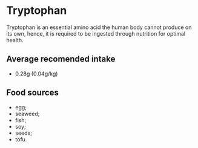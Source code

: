 # Tryptophan

Tryptophan is an essential amino acid the human body cannot produce on its own, hence, it is required to be ingested through nutrition for optimal health.

## Average recomended intake
- 0.28g (0.04g/kg)

## Food sources
- egg;
- seaweed;
- fish;
- soy;
- seeds;
- tofu.
